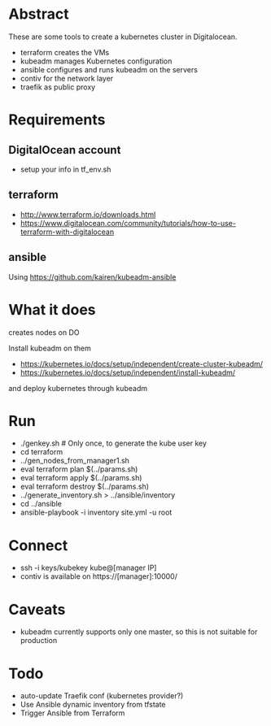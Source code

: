 # Abstract
These are some tools to create a kubernetes cluster in Digitalocean.
* terraform creates the VMs
* kubeadm manages Kubernetes configuration
* ansible configures and runs kubeadm on the servers
* contiv for the network layer
* traefik as public proxy

# Requirements

## DigitalOcean account
* setup your info in tf_env.sh

## terraform
* http://www.terraform.io/downloads.html
* https://www.digitalocean.com/community/tutorials/how-to-use-terraform-with-digitalocean

## ansible
Using https://github.com/kairen/kubeadm-ansible

# What it does
creates nodes on DO

Install kubeadm on them
* https://kubernetes.io/docs/setup/independent/create-cluster-kubeadm/
* https://kubernetes.io/docs/setup/independent/install-kubeadm/

and deploy kubernetes through kubeadm

# Run
* ./genkey.sh # Only once, to generate the kube user key
* cd terraform
* ../gen_nodes_from_manager1.sh
* eval terraform plan $(../params.sh)
* eval terraform apply $(../params.sh)
* eval terraform destroy $(../params.sh)
* ../generate_inventory.sh > ../ansible/inventory
* cd ../ansible
* ansible-playbook -i inventory site.yml -u root

# Connect
* ssh -i keys/kubekey kube@[manager IP]
* contiv is available on https://[manager]:10000/

# Caveats
* kubeadm currently supports only one master, so this is not suitable for production

# Todo
* auto-update Traefik conf (kubernetes provider?)
* Use Ansible dynamic inventory from tfstate 
* Trigger Ansible from Terraform

